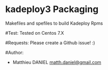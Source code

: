 kadeploy3 Packaging
===================

Makefiles and spefiles to build Kadeploy Rpms

#Test:
Tested on Centos 7.X

#Requests:
Please create a Github issue! :)

#Author:
* Matthieu DANIEL <matth.daniel@gmail.com>


